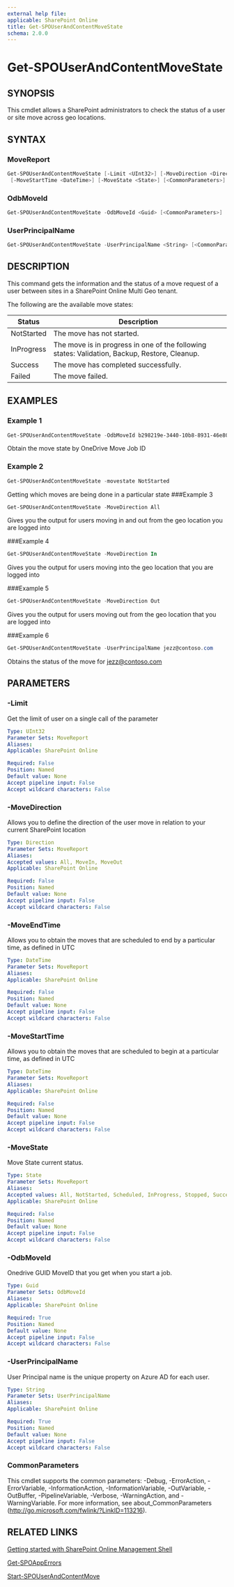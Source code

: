 ```yaml
---
external help file: 
applicable: SharePoint Online
title: Get-SPOUserAndContentMoveState
schema: 2.0.0
---
```


# Get-SPOUserAndContentMoveState

## SYNOPSIS
This cmdlet allows a SharePoint administrators to check the status of a user or site move across geo locations.

## SYNTAX

### MoveReport
```powershell
Get-SPOUserAndContentMoveState [-Limit <UInt32>] [-MoveDirection <Direction>] [-MoveEndTime <DateTime>]
 [-MoveStartTime <DateTime>] [-MoveState <State>] [<CommonParameters>]
```

### OdbMoveId
```powershell
Get-SPOUserAndContentMoveState -OdbMoveId <Guid> [<CommonParameters>]
```

### UserPrincipalName
```powershell
Get-SPOUserAndContentMoveState -UserPrincipalName <String> [<CommonParameters>]
```

## DESCRIPTION
This command gets the information and the status of a move request of a user between sites in a SharePoint Online Multi Geo tenant.

The following are the available move states:

|Status	|Description|
| --- | --- |
|NotStarted|	The move has not started. |
|InProgress| 	The move is in progress in one of the following states: Validation, Backup, Restore, Cleanup.|
|Success|	The move has completed successfully.|
|Failed	|The move failed.|

## EXAMPLES
### Example 1 

```Powershell
Get-SPOUserAndContentMoveState -OdbMoveId b298219e-3440-10b8-8931-46e805e2b85b
```
Obtain the move state by OneDrive Move Job ID
   
### Example 2

```Powershell
Get-SPOUserAndContentMoveState -movestate NotStarted
```
Getting which moves are being done in a particular state
###Example 3

```Powershell
Get-SPOUserAndContentMoveState -MoveDirection All 
```
Gives you the output for users moving in and out from the geo location you are logged into

###Example 4
```Powershell
Get-SPOUserAndContentMoveState -MoveDirection In 
```
Gives you the output for users moving into the geo location that you are logged into

###Example 5
```Powershell
Get-SPOUserAndContentMoveState -MoveDirection Out 
```
Gives you the output for users moving out from the geo location that you are logged into

###Example 6
```Powershell
Get-SPOUserAndContentMoveState -UserPrincipalName jezz@contoso.com
```
Obtains the status of the move for jezz@contoso.com

## PARAMETERS

### -Limit
Get the limit of user on a single call of the parameter

```yaml
Type: UInt32
Parameter Sets: MoveReport
Aliases: 
Applicable: SharePoint Online

Required: False
Position: Named
Default value: None
Accept pipeline input: False
Accept wildcard characters: False
```

### -MoveDirection
Allows you to define the direction of the user move in relation to your current SharePoint location

```yaml
Type: Direction
Parameter Sets: MoveReport
Aliases: 
Accepted values: All, MoveIn, MoveOut
Applicable: SharePoint Online

Required: False
Position: Named
Default value: None
Accept pipeline input: False
Accept wildcard characters: False
```

### -MoveEndTime
Allows you to obtain the moves that are scheduled to end by a particular time, as defined in UTC

```yaml
Type: DateTime
Parameter Sets: MoveReport
Aliases: 
Applicable: SharePoint Online

Required: False
Position: Named
Default value: None
Accept pipeline input: False
Accept wildcard characters: False
```

### -MoveStartTime
Allows you to obtain the moves that are scheduled to begin at a particular time, as defined in UTC

```yaml
Type: DateTime
Parameter Sets: MoveReport
Aliases: 
Applicable: SharePoint Online

Required: False
Position: Named
Default value: None
Accept pipeline input: False
Accept wildcard characters: False
```

### -MoveState
Move State current status.

```yaml
Type: State
Parameter Sets: MoveReport
Aliases: 
Accepted values: All, NotStarted, Scheduled, InProgress, Stopped, Success, Failed
Applicable: SharePoint Online

Required: False
Position: Named
Default value: None
Accept pipeline input: False
Accept wildcard characters: False
```

### -OdbMoveId
Onedrive GUID MoveID that you get when you start a job.

```yaml
Type: Guid
Parameter Sets: OdbMoveId
Aliases: 
Applicable: SharePoint Online

Required: True
Position: Named
Default value: None
Accept pipeline input: False
Accept wildcard characters: False
```

### -UserPrincipalName
User Principal name is the unique property on Azure AD for each user.

```yaml
Type: String
Parameter Sets: UserPrincipalName
Aliases: 
Applicable: SharePoint Online

Required: True
Position: Named
Default value: None
Accept pipeline input: False
Accept wildcard characters: False
```

### CommonParameters
This cmdlet supports the common parameters: -Debug, -ErrorAction, -ErrorVariable, -InformationAction, -InformationVariable, -OutVariable, -OutBuffer, -PipelineVariable, -Verbose, -WarningAction, and -WarningVariable. For more information, see about_CommonParameters (http://go.microsoft.com/fwlink/?LinkID=113216).



## RELATED LINKS

[Getting started with SharePoint Online Management Shell](https://docs.microsoft.com/en-us/powershell/sharepoint/sharepoint-online/connect-sharepoint-online?view=sharepoint-ps)

[Get-SPOAppErrors](Get-SPOAppErrors.md)

[Start-SPOUserAndContentMove](Start-SPOUserAndContentMove.md)